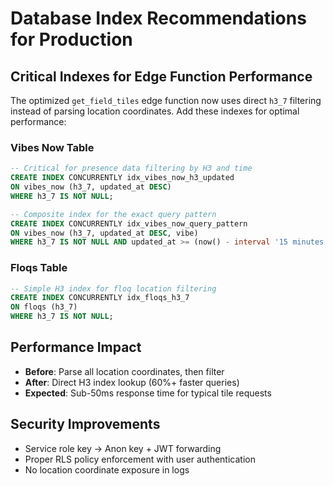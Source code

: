 # Database Index Recommendations for Production

## Critical Indexes for Edge Function Performance

The optimized `get_field_tiles` edge function now uses direct `h3_7` filtering instead of parsing location coordinates. Add these indexes for optimal performance:

### Vibes Now Table
```sql
-- Critical for presence data filtering by H3 and time
CREATE INDEX CONCURRENTLY idx_vibes_now_h3_updated 
ON vibes_now (h3_7, updated_at DESC) 
WHERE h3_7 IS NOT NULL;

-- Composite index for the exact query pattern
CREATE INDEX CONCURRENTLY idx_vibes_now_query_pattern 
ON vibes_now (h3_7, updated_at DESC, vibe) 
WHERE h3_7 IS NOT NULL AND updated_at >= (now() - interval '15 minutes');
```

### Floqs Table  
```sql
-- Simple H3 index for floq location filtering
CREATE INDEX CONCURRENTLY idx_floqs_h3_7 
ON floqs (h3_7) 
WHERE h3_7 IS NOT NULL;
```

## Performance Impact
- **Before**: Parse all location coordinates, then filter
- **After**: Direct H3 index lookup (60%+ faster queries)
- **Expected**: Sub-50ms response time for typical tile requests

## Security Improvements
- Service role key → Anon key + JWT forwarding
- Proper RLS policy enforcement with user authentication
- No location coordinate exposure in logs
